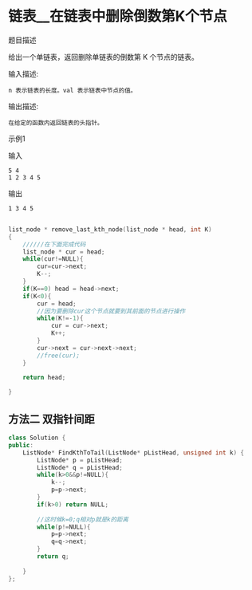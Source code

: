 # **链表__在链表中删除倒数第K个节点**

题目描述

给出一个单链表，返回删除单链表的倒数第 K 个节点的链表。

输入描述:

```
n 表示链表的长度。val 表示链表中节点的值。
```

输出描述:

```
在给定的函数内返回链表的头指针。
```

示例1

输入

```
5 4
1 2 3 4 5
```

输出

```
1 3 4 5
```

```cpp

list_node * remove_last_kth_node(list_node * head, int K)
{
    //////在下面完成代码
    list_node * cur = head;
    while(cur!=NULL){
        cur=cur->next;
        K--;
    }
    if(K==0) head = head->next;
    if(K<0){
        cur = head;
        //因为要删除cur这个节点就要到其前面的节点进行操作
        while(K!=-1){
            cur = cur->next;
            K++;
        }
        cur->next = cur->next->next;
        //free(cur);
    }
    
    return head;

}
```





## 方法二 双指针间距

```cpp
class Solution {
public:
    ListNode* FindKthToTail(ListNode* pListHead, unsigned int k) {
        ListNode* p = pListHead;
        ListNode* q = pListHead;
        while(k>0&&p!=NULL){
            k--;
            p=p->next;
        }
        if(k>0) return NULL;
        
        //这时候k=0;q相对p就是k的距离
        while(p!=NULL){
            p=p->next;
            q=q->next;
        }
        return q;
       
    }
};
```

